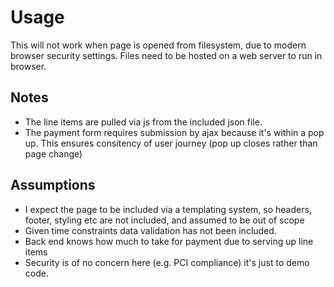  # Usage

This will not work when page is opened from filesystem, due to modern browser security settings.  Files need to be hosted on a web server to run in browser.

## Notes

- The line items are pulled via js from the included json file. 
- The payment form requires submission by ajax because it's within a pop up. This ensures consitency of user journey (pop up closes rather than page change)

## Assumptions

- I expect the page to be included via a templating system, so headers, footer, styling etc are not included, and assumed to be out of scope 
- Given time constraints data validation has not been included.
- Back end knows how much to take for payment due to serving up line items
- Security is of no concern here (e.g. PCI compliance) it's just to demo code. 

 